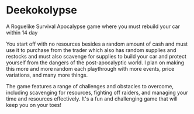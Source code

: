 # Deekokolypse
A Roguelike Survival Apocalypse game where you must rebuild your car within 14 day 

You start off with no resources besides a random amount of cash and must use it to purchase from the trader which also has random supplies and restocks and must 
also scavenge for supplies to build your car and protect yourself from the dangers of the post-apocalyptic world. I plan on making this more and more random each 
playthrough with more events, price variations, and many more things.


The game features a range of challenges and obstacles to overcome, including scavenging for resources, fighting off raiders, and managing your time and resources
effectively. It's a fun and challenging game that will keep you on your toes!
